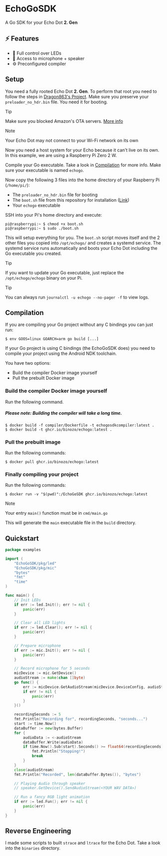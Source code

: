 # EchoGoSDK
A Go SDK for your Echo Dot **2. Gen**

## ⚡ Features
- 🚥 Full control over LEDs
- 🎤 Access to microphone + speaker
- ⚙️ Preconfigured compiler

## Setup
You need a fully rooted Echo Dot **2. Gen**. To perform that root you need to follow the steps in [Dragon863's Project](https://github.com/Dragon863/EchoCLI).
Make sure you preserve your `preloader_no_hdr.bin` file. You need it for booting.

> [!TIP]
> Make sure you blocked Amazon's OTA servers. [More info](https://github.com/Dragon863/EchoCLI#notice)

> [!NOTE]
> Your Echo Dot may not connect to your Wi-Fi network on its own

Now you need a host system for your Echo because it can't live on its own.
In this example, we are using a Raspberry Pi Zero 2 W.

Compile your Go executable. Take a look in [Compilation](README.md#Compilation) for more info.
Make sure your executable is named `echogo`.

Now copy the following 3 files into the home directory of your Raspberry Pi (`/home/pi/`):
- The `preloader_no_hdr.bin` file for booting
- The `boot.sh` file from this repository for installation ([Link](https://github.com/Binozo/EchoGoSDK/blob/master/boot.sh))
- Your `echogo` executable

SSH into your Pi's home directory and execute:
```shell
pi@raspberrypi:~ $ chmod +x boot.sh
pi@raspberrypi:~ $ sudo ./boot.sh
```

This will setup everything for you. The `boot.sh` script moves itself and the 2 other files you copied into `/opt/echogo/` and creates a systemd service.
The systemd service runs automatically and boots your Echo Dot including the Go executable you created.

> [!TIP]
> If you want to update your Go executable, just replace the `/opt/echogo/echogo` binary on your Pi.
 
> [!TIP]
> You can always run `journalctl -u echogo --no-pager -f` to view logs.


## Compilation
If you are compiling your Go project without any C bindings you can just run:
```shell
$ env GOOS=linux GOARCH=arm go build [...]
```


If your Go project is using C bindings (the EchoGoSDK does) you need to compile your project using the Android NDK toolchain.

You have two options:
- Build the compiler Docker image yourself
- Pull the prebuilt Docker image

### Build the compiler Docker image yourself
Run the following command.

##### Please note: Building the compiler will take a _long_ time.
```shell
$ docker build -f compiler/Dockerfile -t echogosdkcompiler:latest .
$ docker build -t ghcr.io/binozo/echogo:latest .
```

### Pull the prebuilt image
Run the following commands:
```shell
$ docker pull ghcr.io/binozo/echogo:latest
```

### Finally compiling your project
Run the following commands:
```shell
$ docker run -v "$(pwd)":/EchoGoSDK ghcr.io/binozo/echogo:latest
```
> [!NOTE]
> Your entry `main()` function must be in `cmd/main.go`


This will generate the `main` executable file in the `build` directory.

## Quickstart
```go
package examples

import (
	"EchoGoSDK/pkg/led"
	"EchoGoSDK/pkg/mic"
	"bytes"
	"fmt"
	"time"
)

func main() {
	// Init LEDs
	if err := led.Init(); err != nil {
		panic(err)
	}

	// Clear all LED lights
	if err := led.Clear(); err != nil {
		panic(err)
	}

	// Prepare microphone
	if err := mic.Init(); err != nil {
		panic(err)
	}

	// Record microphone for 5 seconds
	micDevice := mic.GetDevice()
	audioStream := make(chan []byte)
	go func() {
		err := micDevice.GetAudioStream(micDevice.DeviceConfig, audioStream)
		if err != nil {
			panic(err)
		}
	}()

	recordingSeconds := 5
	fmt.Println("Recording for", recordingSeconds, "seconds...")
	start := time.Now()
	dataBuffer := new(bytes.Buffer)
	for {
		audioData := <-audioStream
		dataBuffer.Write(audioData)
		if time.Now().Sub(start).Seconds() >= float64(recordingSeconds) {
			fmt.Println("Stopping!")
			break
		}
	}
	close(audioStream)
	fmt.Println("Recorded", len(dataBuffer.Bytes()), "bytes")

	// Playing Audio through speaker
	// speaker.GetDevice().SendAudioStream(<YOUR WAV DATA>)

	// Run a fancy RGB light animation
	if err := led.Fun(); err != nil {
		panic(err)
	}
}
```

## Reverse Engineering
I made some scripts to built `strace` and `ltrace` for the Echo Dot.
Take a look into the `binaries` directory.